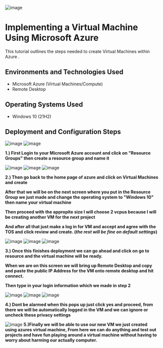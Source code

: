 
![image](https://github.com/MartindIT/basics-Azure/assets/151476834/84d1e828-ca68-4bc4-9098-5afa725711b7)


<h1> Implementing a Virtual Machine Using Microsoft Azure </h1>
This tutorial outlines the steps needed to create Virtual Machines within Azure .<br />


<h2>Environments and Technologies Used</h2>

- Microsoft Azure (Virtual Machines/Compute)
- Remote Desktop

<h2>Operating Systems Used </h2>

- Windows 10 (21H2)


<h2>Deployment and Configuration Steps</h2>

![image](https://github.com/MartindIT/basics-Azure/assets/151476834/7cf7d123-1650-4c50-8dd4-80bf2838ae75)
![image](https://github.com/MartindIT/basics-Azure/assets/151476834/2289ea2e-e0d9-45d3-97a3-8b91376fcf37)

**1.) First Login to your Microsoft Azure account and click on "Resource Groups" then create a resource group and name it**

![image](https://github.com/MartindIT/basics-Azure/assets/151476834/b95a2c66-0033-463b-9c3d-e58b6fb838ea)
![image](https://github.com/MartindIT/basics-Azure/assets/151476834/e3c3cb8b-2f29-471b-b727-4c347e89fffa)
![image](https://github.com/MartindIT/basics-Azure/assets/151476834/5ee3121b-ae84-4214-ba9d-2817259c37c6)


**2.) Then go back to the home page of azure and click on Virtual Machines and create**

**After that we will be on the next screen where you put in the Resource Group we just made and change the operating system to "Windows 10" then name your virtual machine**

**Then proceed with the appropite size I will choose 2 vcpus because I will be creating another VM for the next project**

**And after all that just make a log in for VM and accept and agree with the TOS and click review and create. (*the rest will be fine on default settings*)**

![image](https://github.com/MartindIT/basics-Azure/assets/151476834/ab4728a5-ebfa-4064-bc01-ce3e0e77bfbb)
![image](https://github.com/MartindIT/basics-Azure/assets/151476834/face5bfd-892d-4024-8a03-b27c492095a2)
![image](https://github.com/MartindIT/basics-Azure/assets/151476834/309f6d19-3f35-499a-88be-6e160a40e3b4)

**3.) Once this finishes deployment we can go ahead and click on go to resource and the virtual machine will be ready.**

**When we are on this screen we will bring up Remote Desktop and copy and paste the public IP Address for the VM onto remote desktop and hit connect.**

**Then type in your login information which we made in step 2**

![image](https://github.com/MartindIT/basics-Azure/assets/151476834/c6e47434-1d86-4f7f-8ebb-987f8f50f1ae)
![image](https://github.com/MartindIT/basics-Azure/assets/151476834/4b4eb103-99c5-429b-bd3e-f2d679689f3f)
![image](https://github.com/MartindIT/basics-Azure/assets/151476834/251c68f1-79f9-4c08-8936-49e3aacd1d69)

**4.) Dont be alarmed when this pops up just click yes and proceed, from there we will be automatically logged in the VM and we can ignore or uncheck these privacy settings**

![image](https://github.com/MartindIT/basics-Azure/assets/151476834/f5ee53d2-38ef-4b8e-a8c8-539bdec81eb4)
**5.)Finally we will be able to use our new VM we just created using azures virtual machine, From here we can do anything and test out projects and have fun playing around a virtual machine without having to worry about harming our actually computer.**

